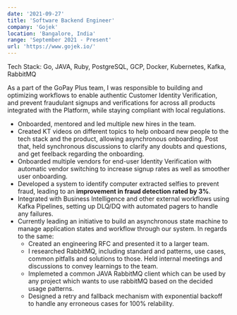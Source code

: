 ```yaml
---
date: '2021-09-27'
title: 'Software Backend Engineer'
company: 'Gojek'
location: 'Bangalore, India'
range: 'September 2021 - Present'
url: 'https://www.gojek.io/'
---
```


Tech Stack: Go, JAVA, Ruby, PostgreSQL, GCP, Docker, Kubernetes, Kafka, RabbitMQ

As a part of the GoPay Plus team, I was responsible to building and optimizing workflows to enable authentic Customer Identity Verification, and prevent fraudulant signups and verifications for across all products integrated with the Platform, while staying compliant with local regulations.

- Onboarded, mentored and led multiple new hires in the team.
- Created KT videos on different topics to help onboard new people to the tech stack and the product, allowing asynchronous onboarding. Post that, held synchronous discussions to clarify any doubts and questions, and get feelback regarding the onboarding.
- Onboarded multiple vendors for end-user Identity Verification with automatic vendor switching to increase signup rates as well as smoother user onboarding.
- Developed a system to identify computer extracted selfies to prevent fraud, leading to an **improvement in fraud detection rated by 3%**.
- Integrated with Business Intelligence and other external workflows using Kafka Pipelines, setting up DLQ/DQ with automated pagers to handle any failures.
- Currently leading an initiative to build an asynchronous state machine to manage application states and workflow through our system. In regards to the same:
  - Created an engineering RFC and presented it to a larger team.
  - I researched RabbitMQ, including standard and patterns, use cases, common pitfalls and solutions to those. Held internal meetings and discussions to convey learnings to the team.
  - Implemeted a common JAVA RabbitMQ client which can be used by any project which wants to use rabbitMQ based on the decided usage patterns.
  - Designed a retry and fallback mechanism with exponential backoff to handle any erroneous cases for 100% relability.
